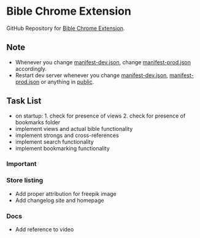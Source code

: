 # Bible Chrome Extension

GitHub Repository for [Bible Chrome Extension]().

## Note

- Whenever you change [manifest-dev.json](manifest-dev.json), change [manifest-prod.json](manifest-prod.json) accordingly.
- Restart dev server whenever you change [manifest-dev.json](manifest-dev.json), [manifest-prod.json](manifest-prod.json) or anything in [public](public).

## Task List

- on startup: 1. check for presence of views 2. check for presence of bookmarks folder
- implement views and actual bible functionality
- implement strongs and cross-references
- implement search functionality
- implement bookmarking functionality

### Important

### Store listing

- Add proper attribution for freepik image
- Add changelog site and homepage

### Docs

- Add reference to video
